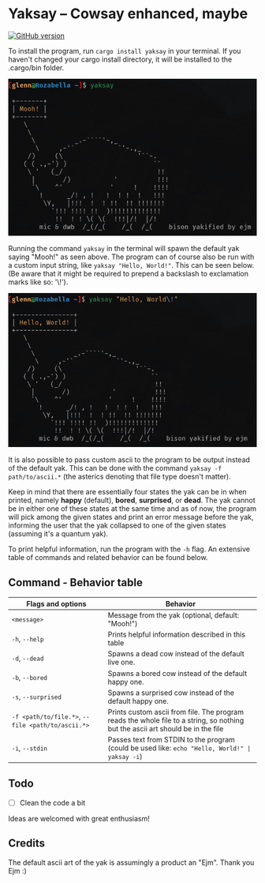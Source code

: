 # Yaksay &ndash; Cowsay enhanced, maybe

[![GitHub version](https://img.shields.io/crates/v/yaksay?color=green&style=for-the-badge)](https://crates.io/crates/yaksay)

To install the program, run `cargo install yaksay` in your terminal. If you haven't changed your cargo install directory, it will be installed to the .cargo/bin folder.

![Yaksay default preview](yaksay-preview-default.png)

Running the command `yaksay` in the terminal will spawn the default yak saying "Mooh!" as seen above. The program can of course also be run with a custom input string, like `yaksay "Hello, World!"`. This can be seen below. (Be aware that it might be required to prepend a backslash to exclamation marks like so: '\\!').

![Yaksay custom string preview](yaksay-preview-custom_string.png)

It is also possible to pass custom ascii to the program to be output instead of the default yak. This can be done with the command `yaksay -f path/to/ascii.*` (the asterics denoting that file type doesn't matter). 

Keep in mind that there are essentially four states the yak can be in when printed, namely **happy** (default), **bored**, **surprised**, or **dead**. The yak cannot be in either one of these states at the same time and as of now, the program will pick among the given states and print an error message before the yak, informing the user that the yak collapsed to one of the given states (assuming it's a quantum yak).

To print helpful information, run the program with the `-h` flag. An extensive table of commands and related behavior can be found below.

## Command - Behavior table

| Flags and options                                | Behavior                                                                                                                        |
|--------------------------------------------------|---------------------------------------------------------------------------------------------------------------------------------|
| `<message>`                                      | Message from the yak (optional, default: "Mooh!")                                                                               |
| `-h`, `--help`                                   | Prints helpful information described in this table                                                                              |
| `-d`, `--dead`                                   | Spawns a dead cow instead of the default live one.                                                                              |
| `-b`, `--bored`                                  | Spawns a bored cow instead of the default happy one.                                                                            |
| `-s`, `--surprised`                              | Spawns a surprised cow instead of the default happy one.                                                                        |
| `-f <path/to/file.*>`, `--file <path/to/ascii.*>` | Prints custom ascii from file. The program reads the whole file to a string, so nothing but the ascii art should be in the file |
| `-i`, `--stdin`                                  | Passes text from STDIN to the program (could be used like: `echo "Hello, World!" \| yaksay -i`)                                 |

## Todo

- [ ] Clean the code a bit

Ideas are welcomed with great enthusiasm!

## Credits

The default ascii art of the yak is assumingly a product an "Ejm". Thank you Ejm :)

